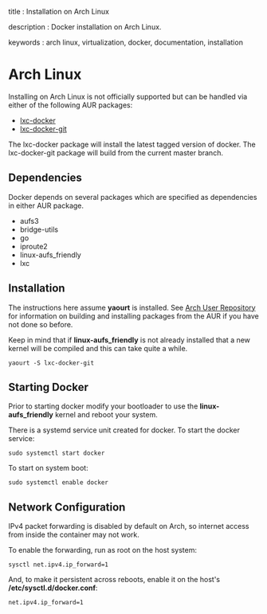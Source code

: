 title
:   Installation on Arch Linux

description
:   Docker installation on Arch Linux.

keywords
:   arch linux, virtualization, docker, documentation, installation

Arch Linux
==========

Installing on Arch Linux is not officially supported but can be handled
via either of the following AUR packages:

-   [lxc-docker](https://aur.archlinux.org/packages/lxc-docker/)
-   [lxc-docker-git](https://aur.archlinux.org/packages/lxc-docker-git/)

The lxc-docker package will install the latest tagged version of docker.
The lxc-docker-git package will build from the current master branch.

Dependencies
------------

Docker depends on several packages which are specified as dependencies
in either AUR package.

-   aufs3
-   bridge-utils
-   go
-   iproute2
-   linux-aufs\_friendly
-   lxc

Installation
------------

The instructions here assume **yaourt** is installed. See [Arch User
Repository](https://wiki.archlinux.org/index.php/Arch_User_Repository#Installing_packages)
for information on building and installing packages from the AUR if you
have not done so before.

Keep in mind that if **linux-aufs\_friendly** is not already installed
that a new kernel will be compiled and this can take quite a while.

    yaourt -S lxc-docker-git

Starting Docker
---------------

Prior to starting docker modify your bootloader to use the
**linux-aufs\_friendly** kernel and reboot your system.

There is a systemd service unit created for docker. To start the docker
service:

    sudo systemctl start docker

To start on system boot:

    sudo systemctl enable docker

Network Configuration
---------------------

IPv4 packet forwarding is disabled by default on Arch, so internet
access from inside the container may not work.

To enable the forwarding, run as root on the host system:

    sysctl net.ipv4.ip_forward=1

And, to make it persistent across reboots, enable it on the host's
**/etc/sysctl.d/docker.conf**:

    net.ipv4.ip_forward=1
